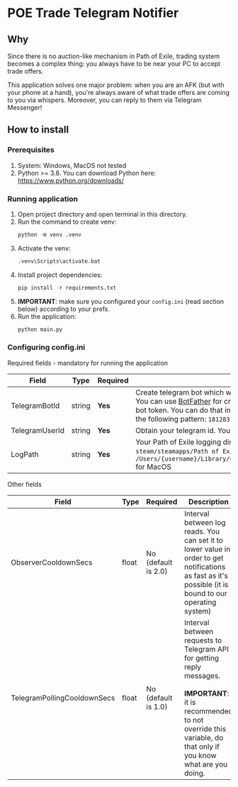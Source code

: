 # POE Trade Telegram Notifier


## Why

Since there is no auction-like mechanism in Path of Exile, trading system becomes a complex thing: you always have to be near your PC to accept trade offers. 

This application solves one major problem: when you are an AFK (but with your phone at a hand), you're always aware of what trade offers are coming to you via whispers. Moreover, you can reply to them via Telegram Messenger!

## How to install

### Prerequisites

1. System: Windows, MacOS not tested 
2. Python >= 3.8. You can download Python here: https://www.python.org/downloads/

### Running application

1. Open project directory and open terminal in this directory.
2. Run the command to create venv: 
    ```python
    python -m venv .venv
    ```
3. Activate the venv: 
    ```python
    .venv\Scripts\activate.bat
    ```
4. Install project dependencies: 
    ```python
    pip install -r requirements.txt
    ```
5. <b>IMPORTANT</b>: make sure you configured your `config.ini` (read section below) according to your prefs. 
6. Run the application: 
    ```python
    python main.py
    ``` 

### Configuring config.ini

Required fields - mandatory for running the application

|Field 	| Type | Required | Description   	| 
|---	|---	| --- | --- |
| TelegramBotId  	| string | <b>Yes</b> |  Create telegram bot which will notify you about all incoming whispers. You can use [BotFather](https://t.me/BotFather) for creating one, it is simple stupid. Obtain created bot token. You can do that in the BotFather. The bot token usually have the following pattern: `181283218:BBFRF5r-2Q2fSofZV-wQOFXKX6UIsd_GTtl`	|
|  TelegramUserId 	| string | <b>Yes</b> |  Obtain your telegram id. You can do that using [GetMyId](https://t.me/getmyid_bot) bot 	|
| LogPath  	| string | <b>Yes</b> |  Your Path of Exile logging directory. Typically, it is located in the `steam/steamapps/Path of Exile/logs/Client.txt` for Windows and in `/Users/{username}/Library/Caches/com.GGG.PathOfExile/Logs/Client.txt` for MacOS 	|

Other fields

|Field 	| Type | Required | Description   	| 
|---	|---	| --- | --- |
| ObserverCooldownSecs  	| float | No (default is 2.0) |  Interval between log reads. You can set it to lower value in order to get notifications as fast as it's possible (it is bound to our operating system)	|
|  TelegramPollingCooldownSecs 	| float | No (default is 1.0) |  Interval between requests to Telegram API for getting reply messages. <br /><br/> <b>IMPORTANT</b>: it is recommended to not override this variable, do that only if you know what are you doing. 	|